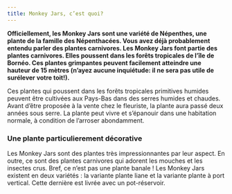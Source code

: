 ```yaml
---
title: Monkey Jars, c’est quoi?
---
```


**Officiellement, les Monkey Jars sont une variété de Népenthes, une plante de la famille des Népenthacées. Vous avez déjà probablement entendu parler des plantes carnivores. Les Monkey Jars font partie des plantes carnivores. Elles poussent dans les forêts tropicales de l’île de Bornéo. Ces plantes grimpantes peuvent facilement atteindre une hauteur de 15 mètres (n’ayez aucune inquiétude: il ne sera pas utile de surélever votre toit!).** 

Ces plantes qui poussent dans les forêts tropicales primitives humides peuvent être cultivées aux Pays-Bas dans des serres humides et chaudes. Avant d’être proposée à la vente chez le fleuriste, la plante aura passé deux années sous serre. La plante peut vivre et s’épanouir dans une habitation normale, à condition de l’arroser abondamment. 

### Une plante particulierement décorative

Les Monkey Jars sont des plantes très impressionnantes par leur aspect. En outre, ce sont des plantes carnivores qui adorent les mouches et les insectes crus. Bref, ce n’est pas une plante banale ! Les Monkey Jars existent en deux variétés : la variante plante liane et la variante plante à port vertical. Cette dernière est livrée avec un pot-réservoir.